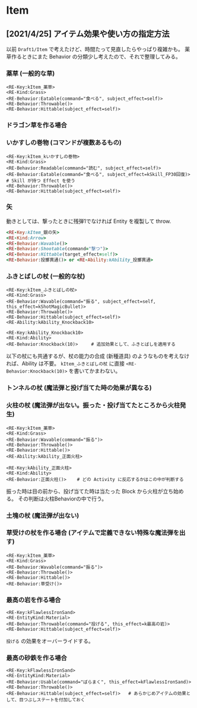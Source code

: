 Item
==========

[2021/4/25] アイテム効果や使い方の指定方法
----------

以前 `Draft1/Item` で考えたけど、時間たって見直したらやっぱり複雑かも。
薬草作るときにまた Behavior の分類少し考えたので、それで整理してみる。

### 薬草 (一般的な草)

```
<RE-Key:kItem_薬草>
<RE-Kind:Grass>
<RE-Behavior:Eatable(command="食べる", subject_effect=self)>
<RE-Behavior:Throwable()>
<RE-Behavior:Hittable(subject_effect=self)>
```

### ドラゴン草を作る場合

### いかすしの巻物 (コマンドが複数あるもの)

```
<RE-Key:kItem_kいかすしの巻物>
<RE-Kind:Grass>
<RE-Behavior:Readable(command="読む", subject_effect=self)>
<RE-Behavior:Eatable(command="食べる", subject_effect=kSkill_FP30回復)>  # Skill が持つ Effect を使う
<RE-Behavior:Throwable()>
<RE-Behavior:Hittable(subject_effect=self)>
```

### 矢

動きとしては、撃ったときに残弾1でなければ Entity を複製して throw.

```rb
<RE-Key:kItem_銀の矢>
<RE-Kind:Arrow>
<RE-Behavior:Wavable()>
<RE-Behavior:Shootable(command="撃つ")>
<RE-Behavior:Hittable(target_effect=self)>
<RE-Behavior:投擲貫通()> or <RE-Ability:kAbility_投擲貫通>
```

### ふきとばしの杖 (一般的な杖)

```
<RE-Key:kItem_ふきとばしの杖>
<RE-Kind:Grass>
<RE-Behavior:Wavable(command="振る", subject_effect=self, this_effect=kShotMagicBullet)>
<RE-Behavior:Throwable()>
<RE-Behavior:Hittable(subject_effect=self)>
<RE-Ability:kAbility_Knockback10>
```

```
<RE-Key:kAbility_Knockback10>
<RE-Kind:Ability>
<RE-Behavior:Knockback(10)>     # 追加効果として、ふきとばしを適用する
```

以下の杖にも共通するが、杖の能力の合成 (新種道具) のようなものを考えなければ、Ability は不要。
`kItem_ふきとばしの杖` に直接 `<RE-Behavior:Knockback(10)>` を書いてかまわない。


### トンネルの杖 (魔法弾と投げ当てた時の効果が異なる)



### 火柱の杖 (魔法弾が出ない。振った・投げ当てたところから火柱発生)

```
<RE-Key:kItem_薬草>
<RE-Kind:Grass>
<RE-Behavior:Wavable(command="振る")>
<RE-Behavior:Throwable()>
<RE-Behavior:Hittable()>
<RE-Ability:kAbility_正面火柱>
```

```
<RE-Key:kAbility_正面火柱>
<RE-Kind:Ability>
<RE-Behavior:正面火柱()>    # どの Activity に反応するかはこの中が判断する
```

振った時は目の前から、投げ当てた時は当たった Block から火柱が立ち始める。
その判断は火柱Behaviorの中で行う。

### 土塊の杖 (魔法弾が出ない)

### 草受けの杖を作る場合 (アイテムで定義できない特殊な魔法弾を出す)

```
<RE-Key:kItem_薬草>
<RE-Kind:Grass>
<RE-Behavior:Wavable(command="振る")>
<RE-Behavior:Throwable()>
<RE-Behavior:Hittable()>
<RE-Behavior:草受け()>
```

### 最高の岩を作る場合

```
<RE-Key:kFlawlessIronSand>
<RE-EntityKind:Material>
<RE-Behavior:Throwable(command="投げる", this_effect=k最高の岩)>
<RE-Behavior:Hittable(subject_effect=self)>
```

`投げる` の効果をオーバーライドする。

### 最高の砂鉄を作る場合

```
<RE-Key:kFlawlessIronSand>
<RE-EntityKind:Material>
<RE-Behavior:Usable(command="ばらまく", this_effect=kFlawlessIronSand)>
<RE-Behavior:Throwable()>
<RE-Behavior:Hittable(subject_effect=self)>   # あらかじめアイテムの効果として、目つぶしステートを付加しておく
```




